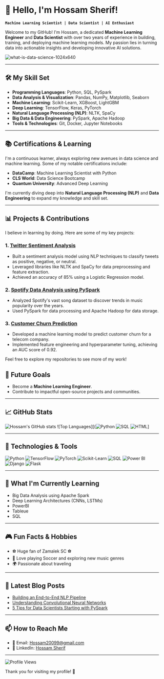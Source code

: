 
# 👋 Hello, I'm Hossam Sherif!

**`Machine Learning Scientist | Data Scientist | AI Enthusiast`**

Welcome to my GitHub! I'm Hossam, a dedicated **Machine Learning Engineer** and **Data Scientist** with over two years of experience in building, training, and deploying machine learning models. My passion lies in turning data into actionable insights and developing innovative AI solutions.


![what-is-data-science-1024x640](https://github.com/user-attachments/assets/70dabedc-a0fc-4902-a226-d7faa486efb6)



---


## 🛠️ My Skill Set

- **Programming Languages**: Python, SQL, PySpark
- **Data Analysis & Visualization**: Pandas, NumPy, Matplotlib, Seaborn
- **Machine Learning**: Scikit-Learn, XGBoost, LightGBM
- **Deep Learning**: TensorFlow, Keras, PyTorch
- **Natural Language Processing (NLP)**: NLTK, SpaCy
- **Big Data & Data Engineering**: PySpark, Apache Hadoop
- **Tools & Technologies**: Git, Docker, Jupyter Notebooks

---

## 📚 Certifications & Learning

I'm a continuous learner, always exploring new avenues in data science and machine learning. Some of my notable certifications include:

- **DataCamp**: Machine Learning Scientist with Python
- **CLS World**: Data Science Bootcamp
- **Quantum University**: Advanced Deep Learning

I'm currently diving deep into **Natural Language Processing (NLP)** and **Data Engineering** to expand my knowledge and skill set.

---

## 📊 Projects & Contributions

I believe in learning by doing. Here are some of my key projects:

### 1. **[Twitter Sentiment Analysis](https://github.com/yourusername/twitter-sentiment-analysis)**
   - Built a sentiment analysis model using NLP techniques to classify tweets as positive, negative, or neutral.
   - Leveraged libraries like NLTK and SpaCy for data preprocessing and feature extraction.
   - Achieved an accuracy of 85% using a Logistic Regression model.

### 2. **[Spotify Data Analysis using PySpark](https://github.com/yourusername/spotify-pyspark-project)**
   - Analyzed Spotify's vast song dataset to discover trends in music popularity over the years.
   - Used PySpark for data processing and Apache Hadoop for data storage.

### 3. **[Customer Churn Prediction](https://github.com/yourusername/customer-churn)**
   - Developed a machine learning model to predict customer churn for a telecom company.
   - Implemented feature engineering and hyperparameter tuning, achieving an AUC score of 0.92.

Feel free to explore my repositories to see more of my work!


## 🎯 Future Goals

- Become a **Machine Learning Engineer**.
- Contribute to impactful open-source projects and communities.

---

## 📈 GitHub Stats
![Hossam's GitHub stats](https://github-readme-stats.vercel.app/api?username=HossamSherif&show_icons=true&theme=radical)
![Top Languages][(![Python](https://img.shields.io/badge/Python-3776AB?style=for-the-badge&logo=python&logoColor=white)
![SQL](https://img.shields.io/badge/SQL-4479A1?style=for-the-badge&logo=postgresql&logoColor=white)
![HTML](https://img.shields.io/badge/HTML5-E34F26?style=for-the-badge&logo=html5&logoColor=white)]

---
## 🚀 Technologies & Tools

![Python](https://img.shields.io/badge/Python-3776AB?style=for-the-badge&logo=python&logoColor=white)
![TensorFlow](https://img.shields.io/badge/TensorFlow-FF6F00?style=for-the-badge&logo=tensorflow&logoColor=white)
![PyTorch](https://img.shields.io/badge/PyTorch-EE4C2C?style=for-the-badge&logo=pytorch&logoColor=white)
![Scikit-Learn](https://img.shields.io/badge/Scikit--Learn-F7931E?style=for-the-badge&logo=scikit-learn&logoColor=white)
![SQL](https://img.shields.io/badge/SQL-4479A1?style=for-the-badge&logo=postgresql&logoColor=white)
![Power BI](https://img.shields.io/badge/Power%20BI-F2C811?style=for-the-badge&logo=powerbi&logoColor=black)
![Django](https://img.shields.io/badge/Django-092E20?style=for-the-badge&logo=django&logoColor=white)
![Flask](https://img.shields.io/badge/Flask-000000?style=for-the-badge&logo=flask&logoColor=white)

---

## 🌱 What I'm Currently Learning

- Big Data Analysis using Apache Spark
- Deep Learning Architectures (CNNs, LSTMs)
- PowerBI
- Tableue
- SQL

---
## 🎮 Fun Facts & Hobbies

- ⚽ Huge fan of Zamalek SC ⚽
- 🎸 Love playing Soccer and exploring new music genres
- 🌍 Passionate about traveling 

---
## 📝 Latest Blog Posts

- [Building an End-to-End NLP Pipeline](https://medium.com/@hossamsherif/nlp-pipeline)
- [Understanding Convolutional Neural Networks](https://medium.com/@hossamsherif/cnn-guide)
- [5 Tips for Data Scientists Starting with PySpark](https://medium.com/@hossamsherif/pyspark-tips)

---

## 📫 How to Reach Me

- 📧 Email: Hossam20099@gmail.com
- 💼 LinkedIn: [Hossam Sherif](www.linkedin.com/in/hossam-sherif-66b53bb5)

---

![Profile Views](https://komarev.com/ghpvc/?username=HossamSherif&color=blueviolet)



Thank you for visiting my profile! 🌟
